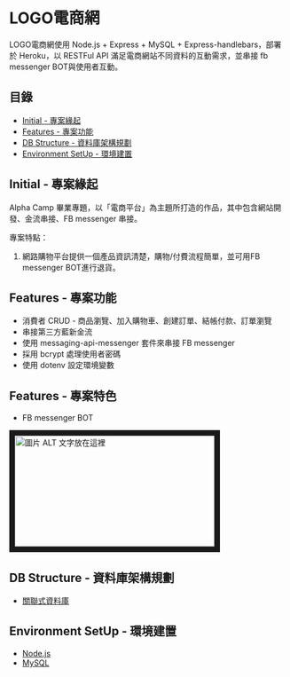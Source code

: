 

# LOGO電商網

LOGO電商網使用 Node.js + Express + MySQL + Express-handlebars，部署於 Heroku，以 RESTFul API 滿足電商網站不同資料的互動需求，並串接 fb messenger BOT與使用者互動。

## 目錄

- [Initial - 專案緣起](#Initial---)
- [Features - 專案功能](#Features---專案功能)
- [DB Structure - 資料庫架構規劃](#DB-Structure---資料庫架構規劃)
- [Environment SetUp - 環境建置](#Environment-SetUp---環境建置)



## Initial - 專案緣起

Alpha Camp 畢業專題，以「電商平台」為主題所打造的作品，其中包含網站開發、金流串接、FB messenger 串接。

專案特點：

1. 網路購物平台提供一個產品資訊清楚，購物/付費流程簡單，並可用FB messenger BOT進行退貨。

## Features - 專案功能

- 消費者 CRUD - 商品瀏覽、加入購物車、創建訂單、結帳付款、訂單瀏覽
- 串接第三方藍新金流
- 使用 messaging-api-messenger 套件來串接 FB messenger
- 採用 bcrypt 處理使用者密碼
- 使用 dotenv 設定環境變數

## Features - 專案特色
- FB messenger BOT

<a href="http://www.youtube.com/watch?feature=player_embedded&v=GwZbTqTsjyc
" target="_blank"><img src="http://img.youtube.com/vi/GwZbTqTsjyc/0.jpg" 
alt="圖片 ALT 文字放在這裡" width="360" height="200" border="10" /></a>


## DB Structure - 資料庫架構規劃

- [關聯式資料庫](https://drive.google.com/file/d/14l0dbmis8QK5ZiWyS7K7Axd9MsZIB47Q/view?usp=sharing)


## Environment SetUp - 環境建置

- [Node.js](https://nodejs.org/en/)
- [MySQL](https://www.mysql.com/)

